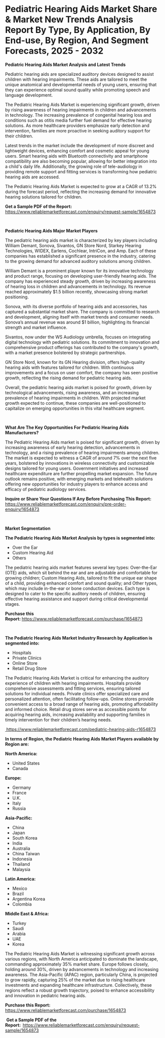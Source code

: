 <p><h1>Pediatric Hearing Aids Market Share & Market New Trends Analysis Report By Type, By Application, By End-use, By Region, And Segment Forecasts, 2025 - 2032</h1></p><p><strong>Pediatric Hearing Aids Market Analysis and Latest Trends</strong></p>
<p><p>Pediatric hearing aids are specialized auditory devices designed to assist children with hearing impairments. These aids are tailored to meet the unique anatomical and developmental needs of young users, ensuring that they can experience optimal sound quality while promoting speech and language development.</p><p>The Pediatric Hearing Aids Market is experiencing significant growth, driven by rising awareness of hearing impairments in children and advancements in technology. The increasing prevalence of congenital hearing loss and conditions such as otitis media further fuel demand for effective hearing solutions. As more healthcare providers emphasize early detection and intervention, families are more proactive in seeking auditory support for their children.</p><p>Latest trends in the market include the development of more discreet and lightweight devices, enhancing comfort and cosmetic appeal for young users. Smart hearing aids with Bluetooth connectivity and smartphone compatibility are also becoming popular, allowing for better integration into a child's daily life. Additionally, the growing role of tele-audiology in providing remote support and fitting services is transforming how pediatric hearing aids are accessed.</p><p>The Pediatric Hearing Aids Market is expected to grow at a CAGR of 13.2% during the forecast period, reflecting the increasing demand for innovative hearing solutions tailored for children.</p></p>
<p><strong>Get a Sample PDF of the Report:&nbsp;</strong> <a href="https://www.reliablemarketforecast.com/enquiry/request-sample/1654873?utm_campaign=2943&utm_medium=2&utm_source=Github&utm_content=ia&utm_term=16042025&utm_id=pediatric-hearing-aids">https://www.reliablemarketforecast.com/enquiry/request-sample/1654873</a></p>
<p>&nbsp;</p>
<p><strong>Pediatric Hearing Aids Major Market Players</strong></p>
<p><p>The pediatric hearing aids market is characterized by key players including William Demant, Sonova, Sivantos, GN Store Nord, Starkey Hearing Technologies, WIDEX, Earlens, Cochlear, IntriCon, and Amp. Each of these companies has established a significant presence in the industry, catering to the growing demand for advanced auditory solutions among children.</p><p>William Demant is a prominent player known for its innovative technology and product range, focusing on developing user-friendly hearing aids. The company has experienced steady growth, driven by increasing awareness of hearing loss in children and advancements in technology. Its revenue reached approximately $1.5 billion recently, showcasing strong market positioning.</p><p>Sonova, with its diverse portfolio of hearing aids and accessories, has captured a substantial market share. The company is committed to research and development, aligning itself with market trends and consumer needs. Sonova’s annual revenue was around $1 billion, highlighting its financial strength and market influence.</p><p>Sivantos, now under the WS Audiology umbrella, focuses on integrating digital technology with pediatric solutions. Its commitment to innovation and comprehensive product offerings has contributed to the company's growth, with a market presence bolstered by strategic partnerships.</p><p>GN Store Nord, known for its GN Hearing division, offers high-quality hearing aids with features tailored for children. With continuous improvements and a focus on user comfort, the company has seen positive growth, reflecting the rising demand for pediatric hearing aids.</p><p>Overall, the pediatric hearing aids market is poised for growth, driven by technological advancements, rising awareness, and an increasing prevalence of hearing impairments in children. With projected market growth expected to continue, these companies are well-positioned to capitalize on emerging opportunities in this vital healthcare segment.</p></p>
<p>&nbsp;</p>
<p><strong>What Are The Key Opportunities For Pediatric Hearing Aids Manufacturers?</strong></p>
<p><p>The Pediatric Hearing Aids market is poised for significant growth, driven by increasing awareness of early hearing detection, advancements in technology, and a rising prevalence of hearing impairments among children. The market is expected to witness a CAGR of around 7% over the next five years, bolstered by innovations in wireless connectivity and customizable designs tailored for young users. Government initiatives and increased healthcare expenditure are further propelling market expansion. The future outlook remains positive, with emerging markets and telehealth solutions offering new opportunities for industry players to enhance access and efficacy of pediatric audiology services.</p></p>
<p><strong>Inquire or Share Your Questions If Any Before Purchasing This Report:</strong> <a href="https://www.reliablemarketforecast.com/enquiry/pre-order-enquiry/1654873?utm_campaign=2943&utm_medium=2&utm_source=Github&utm_content=ia&utm_term=16042025&utm_id=pediatric-hearing-aids">https://www.reliablemarketforecast.com/enquiry/pre-order-enquiry/1654873</a></p>
<p>&nbsp;</p>
<p><strong>Market Segmentation</strong></p>
<p><strong>The Pediatric Hearing Aids Market Analysis by types is segmented into:</strong></p>
<p><ul><li>Over the Ear</li><li>Custom Hearing Aid</li><li>Others</li></ul></p>
<p><p>The pediatric hearing aids market features several key types: Over-the-Ear (OTE) aids, which sit behind the ear and are adjustable and comfortable for growing children; Custom Hearing Aids, tailored to fit the unique ear shape of a child, providing enhanced comfort and sound quality; and Other types, which may include in-the-ear or bone conduction devices. Each type is designed to cater to the specific auditory needs of children, ensuring effective hearing assistance and support during critical developmental stages.</p></p>
<p><strong>Purchase this Report:&nbsp;</strong><a href="https://www.reliablemarketforecast.com/purchase/1654873?utm_campaign=2943&utm_medium=2&utm_source=Github&utm_content=ia&utm_term=16042025&utm_id=pediatric-hearing-aids">https://www.reliablemarketforecast.com/purchase/1654873</a></p>
<p>&nbsp;</p>
<p><strong>The Pediatric Hearing Aids Market Industry Research by Application is segmented into:</strong></p>
<p><ul><li>Hospitals</li><li>Private Clinics</li><li>Online Store</li><li>Retail Drug Store</li></ul></p>
<p><p>The Pediatric Hearing Aids Market is critical for enhancing the auditory experience of children with hearing impairments. Hospitals provide comprehensive assessments and fitting services, ensuring tailored solutions for individual needs. Private clinics offer specialized care and personalized attention, often facilitating follow-ups. Online stores provide convenient access to a broad range of hearing aids, promoting affordability and informed choice. Retail drug stores serve as accessible points for acquiring hearing aids, increasing availability and supporting families in timely intervention for their children’s hearing needs.</p></p>
<p><a href="https://www.reliablemarketforecast.com/pediatric-hearing-aids-r1654873?utm_campaign=2943&utm_medium=2&utm_source=Github&utm_content=ia&utm_term=16042025&utm_id=pediatric-hearing-aids">&nbsp;https://www.reliablemarketforecast.com/pediatric-hearing-aids-r1654873</a></p>
<p><strong>In terms of Region, the Pediatric Hearing Aids Market Players available by Region are:</strong></p>
<p>
    <p> <strong> North America: </strong>
        <ul>
            <li>United States</li>
            <li>Canada</li>
        </ul>
        </p> 
    <p> <strong> Europe: </strong>
        <ul>
            <li>Germany</li>
            <li>France</li>
            <li>U.K.</li>
            <li>Italy</li>
            <li>Russia</li>
        </ul>
        </p> 
    <p> <strong> Asia-Pacific: </strong>
        <ul>
            <li>China</li>
            <li>Japan</li>
            <li>South Korea</li>
            <li>India</li>
            <li>Australia</li>
            <li>China Taiwan</li>
            <li>Indonesia</li>
            <li>Thailand</li>
            <li>Malaysia</li>
        </ul>
        </p> 
    <p> <strong> Latin America: </strong>
        <ul>
            <li>Mexico</li>
            <li>Brazil</li>
            <li>Argentina Korea</li>
            <li>Colombia</li>
        </ul>
        </p> 
    <p> <strong> Middle East & Africa: </strong>
        <ul>
            <li>Turkey</li>
            <li>Saudi</li>
            <li>Arabia</li>
            <li>UAE</li>
            <li>Korea</li>
        </ul>
    </p>
    </p>
<p><p>The Pediatric Hearing Aids Market is witnessing significant growth across various regions, with North America anticipated to dominate the landscape, commanding approximately 35% market share. Europe follows closely, holding around 30%, driven by advancements in technology and increasing awareness. The Asia-Pacific (APAC) region, particularly China, is projected to grow rapidly, capturing 25% of the market due to rising healthcare investments and expanding healthcare infrastructure. Collectively, these regions reflect a robust growth trajectory, poised to enhance accessibility and innovation in pediatric hearing aids.</p></p>
<p><strong>Purchase this Report: </strong><a href="https://www.reliablemarketforecast.com/purchase/1654873?utm_campaign=2943&utm_medium=2&utm_source=Github&utm_content=ia&utm_term=16042025&utm_id=pediatric-hearing-aids">https://www.reliablemarketforecast.com/purchase/1654873</a></p>
<p>&nbsp;<strong>Get a Sample PDF of the Report:&nbsp;&nbsp;</strong><a href="https://www.reliablemarketforecast.com/enquiry/request-sample/1654873?utm_campaign=2943&utm_medium=2&utm_source=Github&utm_content=ia&utm_term=16042025&utm_id=pediatric-hearing-aids">https://www.reliablemarketforecast.com/enquiry/request-sample/1654873</a></p>
<p><strong></strong></p>
<p><p></p><p></p><p></p></p>